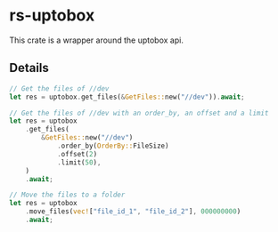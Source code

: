 # rs-uptobox

This crate is a wrapper around the uptobox api.

## Details

```rust
// Get the files of //dev
let res = uptobox.get_files(&GetFiles::new("//dev")).await;

// Get the files of //dev with an order_by, an offset and a limit
let res = uptobox
    .get_files(
        &GetFiles::new("//dev")
            .order_by(OrderBy::FileSize)
            .offset(2)
            .limit(50),
    )
    .await;

// Move the files to a folder
let res = uptobox
    .move_files(vec!["file_id_1", "file_id_2"], 000000000)
    .await;
```